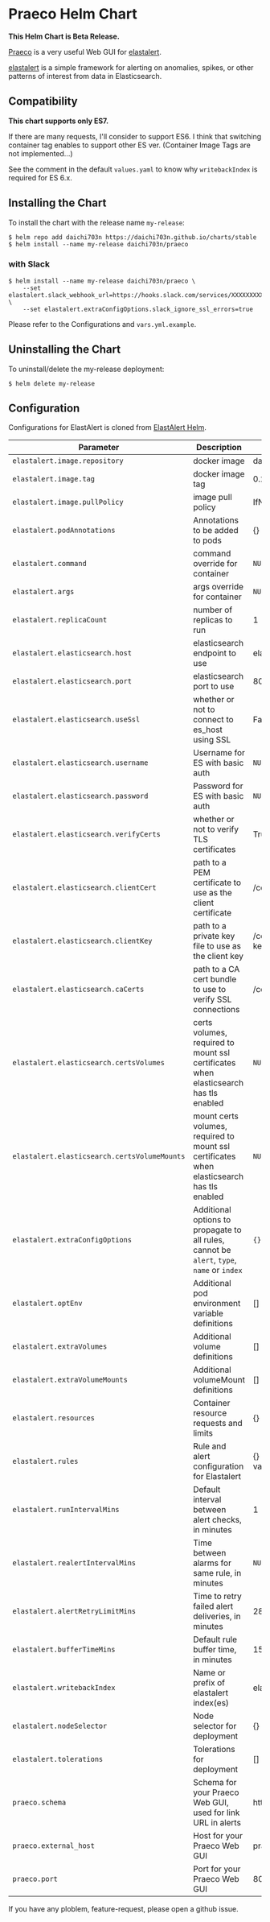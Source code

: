 # Praeco Helm Chart

**This Helm Chart is Beta Release.**

[Praeco](https://github.com/ServerCentral/praeco) is a very useful Web GUI for [elastalert](https://github.com/Yelp/elastalert).

[elastalert](https://github.com/Yelp/elastalert) is a simple framework for alerting on anomalies, spikes, or other patterns of interest from data in Elasticsearch.

## Compatibility
**This chart supports only ES7.**

If there are many requests, I'll consider to support ES6. I think that switching container tag enables to support other ES ver. (Container Image Tags are not implemented...)

See the comment in the default `values.yaml` to know why `writebackIndex` is required for ES 6.x.

## Installing the Chart

To install the chart with the release name `my-release`:

```console
$ helm repo add daichi703n https://daichi703n.github.io/charts/stable 
$ helm install --name my-release daichi703n/praeco
```

### with Slack

```console
$ helm install --name my-release daichi703n/praeco \
    --set elastalert.slack_webhook_url=https://hooks.slack.com/services/XXXXXXXXX/XXXXXXXXX/XXXXXXXXXXXXXXXXXXXXXXXX \
    --set elastalert.extraConfigOptions.slack_ignore_ssl_errors=true
```

Please refer to the Configurations and `vars.yml.example`.

## Uninstalling the Chart

To uninstall/delete the my-release deployment:

```console
$ helm delete my-release
```

## Configuration

Configurations for ElastAlert is cloned from [ElastAlert Helm](https://github.com/helm/charts/tree/master/stable/elastalert).

| Parameter                                    | Description                                                                                | Default                         |
|----------------------------------------------|--------------------------------------------------------------------------------------------|---------------------------------|
| `elastalert.image.repository`                | docker image                                                                               | daichi703n/elastalert        |
| `elastalert.image.tag`                       | docker image tag                                                                           | 0.2.1-dev                       |
| `elastalert.image.pullPolicy`                | image pull policy                                                                          | IfNotPresent                    |
| `elastalert.podAnnotations`                  | Annotations to be added to pods                                                            | {}                              |
| `elastalert.command`                         | command override for container                                                             | `NULL`                          |
| `elastalert.args`                            | args override for container                                                                | `NULL`                          |
| `elastalert.replicaCount`                    | number of replicas to run                                                                  | 1                               |
| `elastalert.elasticsearch.host`              | elasticsearch endpoint to use                                                              | elasticsearch                   |
| `elastalert.elasticsearch.port`              | elasticsearch port to use                                                                  | 80                              |
| `elastalert.elasticsearch.useSsl`            | whether or not to connect to es_host using SSL                                             | False                           |
| `elastalert.elasticsearch.username`          | Username for ES with basic auth                                                            | `NULL`                          |
| `elastalert.elasticsearch.password`          | Password for ES with basic auth                                                            | `NULL`                          |
| `elastalert.elasticsearch.verifyCerts`       | whether or not to verify TLS certificates                                                  | True                            |
| `elastalert.elasticsearch.clientCert`        | path to a PEM certificate to use as the client certificate                                 | /certs/client.pem               |
| `elastalert.elasticsearch.clientKey`         | path to a private key file to use as the client key                                        | /certs/client-key.pem           |
| `elastalert.elasticsearch.caCerts`           | path to a CA cert bundle to use to verify SSL connections                                  | /certs/ca.pem                   |
| `elastalert.elasticsearch.certsVolumes`      | certs volumes, required to mount ssl certificates when elasticsearch has tls enabled       | `NULL`                          |
| `elastalert.elasticsearch.certsVolumeMounts` | mount certs volumes, required to mount ssl certificates when elasticsearch has tls enabled | `NULL`                          |
| `elastalert.extraConfigOptions`              | Additional options to propagate to all rules, cannot be `alert`, `type`, `name` or `index` | `{}`                            |
| `elastalert.optEnv`                          | Additional pod environment variable definitions                                            | []                              |
| `elastalert.extraVolumes`                    | Additional volume definitions                                                              | []                              |
| `elastalert.extraVolumeMounts`               | Additional volumeMount definitions                                                         | []                              |
| `elastalert.resources`                       | Container resource requests and limits                                                     | {}                              |
| `elastalert.rules`                           | Rule and alert configuration for Elastalert                                                | {} example shown in values.yaml |
| `elastalert.runIntervalMins`                 | Default interval between alert checks, in minutes                                          | 1                               |
| `elastalert.realertIntervalMins`             | Time between alarms for same rule, in minutes                                              | `NULL`                          |
| `elastalert.alertRetryLimitMins`             | Time to retry failed alert deliveries, in minutes                                          | 2880 (2 days)                   |
| `elastalert.bufferTimeMins`                  | Default rule buffer time, in minutes                                                       | 15                              |
| `elastalert.writebackIndex`                  | Name or prefix of elastalert index(es)                                                     | elastalert_status               |
| `elastalert.nodeSelector`                    | Node selector for deployment                                                               | {}                              |
| `elastalert.tolerations`                     | Tolerations for deployment                                                                 | []                              |
| `praeco.schema`                              | Schema for your Praeco Web GUI, used for link URL in alerts                                | http                            |
| `praeco.external_host`                       | Host for your Praeco Web GUI                                                               | praeco                          |
| `praeco.port`                                | Port for your Praeco Web GUI                                                               | 8080                            |

If you have any ploblem, feature-request, please open a github issue.
